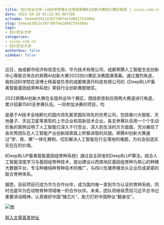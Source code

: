 ```yaml
---
title: 四川农业大学->动科学院博士生荣获昇腾AI创新大赛四川赛区银奖 | sicau.com.cn
date: 2022-10-28 01:22:04.867386
urlname: 5e4eab3912a7877d0f4e2d042754366a
slug: 5e4eab3912a7877d0f4e2d042754366a
tags: 
- 四川农业大学
categories:
- sicau.com.cn
- 四川农业大学
authorbox: false
sidebar: false
---
```

近日，由成都市经济和信息化局、华为技术有限公司、成都昇腾人工智能生态创新中心等联合举办的昇腾AI创新大赛2022四川赛区决赛圆满落幕。通过激烈角逐，我校动科学院在读博士杨喜堤负责的成都聚源丹科技有限公司的《DeepBLUP畜禽智能基因组育种系统》荣获行业创新赛题银奖。

2022昇腾AI创新大赛在全国共设16个赛区，围绕昇思和应用两大赛道进行角逐，累计招募1560支参赛队伍。一同参加决赛的项目，均
<!--more-->
是基于AI技术全栈孵化的国内领先甚至国际领先的优秀公司，包括像川大智胜、天地量子、天巡卫星等类型的上市企业和高新技术企业。各支参赛队伍用一个个生动形象的案例证明了人工智能已深入千行百业，深入到生活的方方面面，充分展现了各优秀团队在人工智能产业创新探索路上积极进取的风貌。昇腾AI创新大赛通过“学、练、赛”一体化赛制，切实解决人工智能在行业落地的难题，为社会创造实实在在的价值。

《DeepBLUP畜禽智能基因组育种系统》通过自主研发的DeepBLUP算法，结合人工智能深度学习与基因组育种技术，提出建设以西南地区基因组育种为核心的种猪大数据平台，专注种猪纯种育种技术的推广，与四川生猪养殖龙头企业形成紧密的联合育种体系。

据悉，目前项目已成为华为合作伙伴，成为国内唯一拿到华为认证的育种系统，同时也是华为在动物育种领域唯一的合作伙伴。未来，团队将继续贯彻习近平总书记重要讲话精神，认真做好中国“猪芯片”，助力打好中国种业“翻身仗”。

![图](https://news.sicau.edu.cn/__local/B/55/9C/D672D7AF39BD9461BBA1FAD61CC_5A25D999_2AC54.png)

[转入文章首发地址](https://news.sicau.edu.cn/info/1078/69974.htm)